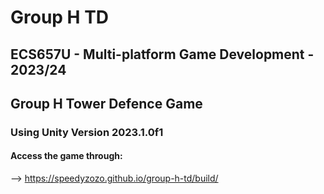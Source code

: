 # Group H TD
## ECS657U - Multi-platform Game Development - 2023/24

## Group H Tower Defence Game

### Using Unity Version 2023.1.0f1

#### Access the game through: 
--> https://speedyzozo.github.io/group-h-td/build/ 
